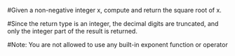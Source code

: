 #Given a non-negative integer x, compute and return the square root of x.

#Since the return type is an integer, the decimal digits are truncated, and only the integer part of the result is returned.

#Note: You are not allowed to use any built-in exponent function or operator

